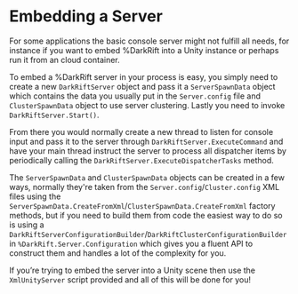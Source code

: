 # Embedding a Server
For some applications the basic console server might not fulfill all needs, for instance if you want to embed %DarkRift into a Unity instance or perhaps run it from an cloud container.

To embed a %DarkRift server in your process is easy, you simply need to create a new `DarkRiftServer` object and pass it a `ServerSpawnData` object which contains the data you usually put in the `Server.config` file and `ClusterSpawnData` object to use server clustering. Lastly you need to invoke `DarkRiftServer.Start()`.

From there you would normally create a new thread to listen for console input and pass it to the server through `DarkRiftServer.ExecuteCommand` and have your main thread instruct the server to process all dispatcher items by periodically calling the `DarkRiftServer.ExecuteDispatcherTasks` method.

The `ServerSpawnData` and `ClusterSpawnData` objects can be created in a few ways, normally they're taken from the `Server.config`/`Cluster.config` XML files using the `ServerSpawnData.CreateFromXml`/`ClusterSpawnData.CreateFromXml` factory methods, but if you need to build them from code the easiest way to do so is using a `DarkRiftServerConfigurationBuilder`/`DarkRiftClusterConfigurationBuilder` in `%DarkRift.Server.Configuration` which gives you a fluent API to construct them and handles a lot of the complexity for you.

If you’re trying to embed the server into a Unity scene then use the `XmlUnityServer` script provided and all of this will be done for you!
